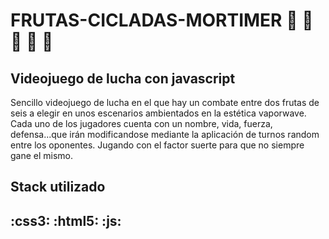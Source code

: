 # FRUTAS-CICLADAS-MORTIMER :strawberry: :banana: :pineapple: :green_apple: :peach:

## Videojuego de lucha con javascript
Sencillo videojuego de lucha en el que hay un combate entre dos frutas de seis a elegir en unos escenarios ambientados en la estética vaporwave.
Cada uno de los jugadores cuenta con un nombre, vida, fuerza, defensa...que irán modificandose mediante la aplicación de turnos random entre los oponentes. Jugando con el factor suerte para que no siempre gane el mismo.

## Stack utilizado 
## :css3: :html5: :js:

